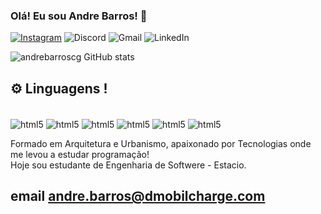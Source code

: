 

### Olá! Eu sou Andre Barros! 🤚


[![Instagram](https://img.shields.io/badge/Instagram-%23E4405F.svg?style=for-the-badge&logo=Instagram&logoColor=white)](https://www.instagram.com/desenvolvedorpb/)
![Discord](https://img.shields.io/badge/Discord-%235865F2.svg?style=for-the-badge&logo=discord&logoColor=white)
![Gmail](https://img.shields.io/badge/Gmail-D14836?style=for-the-badge&logo=gmail&logoColor=white)
![LinkedIn](https://img.shields.io/badge/linkedin-%230077B5.svg?style=for-the-badge&logo=linkedin&logoColor=white)

![andrebarroscg GitHub stats](https://github-readme-stats.vercel.app/api?username=andrebarroscg&show_icons=true&theme=dracula)

 ## ⚙️ Linguagens !


 <div style = "display: inline_block"><br/>

 <img align ="center" alt ="html5" src = "https://img.shields.io/badge/html5-%23E34F26.svg?style=for-the-badge&logo=html5&logoColor=white" /> 
 <img align ="center" alt ="html5" src = "https://img.shields.io/badge/css3-%231572B6.svg?style=for-the-badge&logo=css3&logoColor=white" />
 <img align ="center" alt ="html5" src = "https://img.shields.io/badge/java-%23ED8B00.svg?style=for-the-badge&logo=openjdk&logoColor=white" />
 <img align ="center" alt ="html5" src = "https://img.shields.io/badge/javascript-%23323330.svg?style=for-the-badge&logo=javascript&logoColor=%23F7DF1E"/>
  <img align ="center" alt ="html5" src = "https://img.shields.io/badge/python-3670A0?style=for-the-badge&logo=python&logoColor=ffdd54" />
  <img align ="center" alt ="html5" src = "https://img.shields.io/badge/Android-3DDC84?style=for-the-badge&logo=android&logoColor=white" />
  


Formado em Arquitetura e Urbanismo, apaixonado por Tecnologias onde me levou a estudar programação! <br/> Hoje sou estudante de Engenharia de Softwere - Estacio.

## email andre.barros@dmobilcharge.com

 </div>
